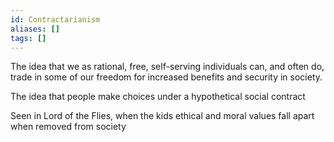 ```yaml
---
id: Contractarianism
aliases: []
tags: []
---
```


The idea that we as rational, free, self-serving individuals can, and often do, trade in some of our
freedom for increased benefits and security in society.

The idea that people make choices under a hypothetical social contract

Seen in Lord of the Flies, when the kids ethical and moral values fall apart when removed from
society

